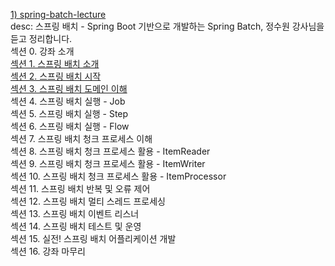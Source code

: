 [1) spring-batch-lecture](https://github.com/onjsdnjs/spring-batch-lecture/tree/8020bbbc93c4115a25e40777a5af7103d90104f3) <br>
desc: 스프링 배치 - Spring Boot 기반으로 개발하는 Spring Batch, 정수원 강사님을 듣고 정리합니다. <br>
섹션 0. 강좌 소개 <br> 
[섹션 1. 스프링 배치 소개](https://medium.com/@18corsair/%EC%8A%A4%ED%94%84%EB%A7%81-%EB%B0%B0%EC%B9%98-spring-boot-%EA%B8%B0%EB%B0%98%EC%9C%BC%EB%A1%9C-%EA%B0%9C%EB%B0%9C%ED%95%98%EB%8A%94-spring-batch-%EC%A0%95%EC%88%98%EC%9B%90-%EA%B0%95%EC%82%AC%EB%8B%98-1%EC%9E%A5-%EC%9A%94%EC%95%BD-dec0cd2917bb) <br>
[섹션 2. 스프링 배치 시작](https://medium.com/@18corsair/%EC%8A%A4%ED%94%84%EB%A7%81-%EB%B0%B0%EC%B9%98-spring-boot-%EA%B8%B0%EB%B0%98%EC%9C%BC%EB%A1%9C-%EA%B0%9C%EB%B0%9C%ED%95%98%EB%8A%94-spring-batch-%EC%A0%95%EC%88%98%EC%9B%90-%EA%B0%95%EC%82%AC%EB%8B%98-2%EC%9E%A5-%EC%9A%94%EC%95%BD-f07af10ce339) <br>
[섹션 3. 스프링 배치 도메인 이해](https://medium.com/@18corsair/스프링-배치-spring-boot-기반으로-개발하는-spring-batch-정수원-강사님-3장-step-stepexecution-stepcontribution-요약-ed459ba7c29e) <br>
섹션 4. 스프링 배치 실행 - Job <br>
섹션 5. 스프링 배치 실행 - Step <br>
섹션 6. 스프링 배치 실행 - Flow <br>
섹션 7. 스프링 배치 청크 프로세스 이해 <br>
섹션 8. 스프링 배치 청크 프로세스 활용 - ItemReader <br>
섹션 9. 스프링 배치 청크 프로세스 활용 - ItemWriter <br>
섹션 10. 스프링 배치 청크 프로세스 활용 - ItemProcessor <br>
섹션 11. 스프링 배치 반복 및 오류 제어 <br>
섹션 12. 스프링 배치 멀티 스레드 프로세싱 <br>
섹션 13. 스프링 배치 이벤트 리스너 <br>
섹션 14. 스프링 배치 테스트 및 운영 <br>
섹션 15. 실전! 스프링 배치 어플리케이션 개발 <br>
섹션 16. 강좌 마무리 <br>
